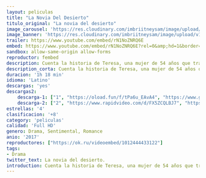 ```yaml
---
layout: peliculas
title: "La Novia Del Desierto"
titulo_original: "La novia del desierto"
image_carousel: 'https://res.cloudinary.com/imbriitneysam/image/upload/v1542071867/novia-poster-min.jpg'
image_banner: 'https://res.cloudinary.com/imbriitneysam/image/upload/v1542071868/novia-banner-min.jpg'
trailer: https://www.youtube.com/embed/rN1NoZNRQ6E
embed: https://www.youtube.com/embed/rN1NoZNRQ6E?rel=0&amp;hd=1&border=0&wmode=opaque&enablejsapi=1&modestbranding=1&controls=1&showinfo=1
sandbox: allow-same-origin allow-forms
reproductor: fembed
description: Cuenta la historia de Teresa, una mujer de 54 años que trabaja como empleada doméstica en una casa familiar en Buenos Aires. Durante décadas se ha refugiado en la rutina de sus tareas, pero ahora que la familia ha decidido vender la casa, su vida empieza a tambalearse.
description_corta: Cuenta la historia de Teresa, una mujer de 54 años que trabaja como empleada doméstica en una casa familiar en Buenos Aires. Durante décadas se ha refugiado en la rutina de sus tareas, pero ahora que la familia ha decidido...
duracion: '1h 18 min'
idioma: 'Latino'
descargas: 'yes'
descargas2:
    descarga-1: ["1", "https://oload.fun/f/tPa6u_EAvA4", "https://www.google.com/s2/favicons?domain=openload.co","OpenLoad","https://res.cloudinary.com/imbriitneysam/image/upload/v1541473684/mexico.png", "Latino", "Full HD"]
    descarga-2: ["2", "https://www.rapidvideo.com/d/FX5ZCQLBJ7", "https://www.google.com/s2/favicons?domain=www.rapidvideo.com","RapidVideo","https://res.cloudinary.com/imbriitneysam/image/upload/v1541473684/mexico.png", "Latino", "Full HD"]
estrellas: '4'
clasificacion: '+8'
category: 'peliculas'
calidad: 'Full HD'
genero: Drama, Sentimental, Romance
anio: '2017'
reproductores: ["https://ok.ru/videoembed/1012444433122"]
tags:
- Drama
twitter_text: La novia del desierto.
introduction: Cuenta la historia de Teresa, una mujer de 54 años que trabaja como empleada doméstica en una casa familiar en Buenos Aires. Durante décadas se ha refugiado en la rutina de sus tareas, pero ahora que la familia ha decidido...
---
```



 








